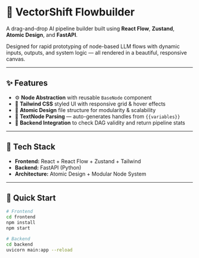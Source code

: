 # 🧠 VectorShift Flowbuilder

A drag-and-drop AI pipeline builder built using **React Flow**, **Zustand**, **Atomic Design**, and **FastAPI**.

Designed for rapid prototyping of node-based LLM flows with dynamic inputs, outputs, and system logic — all rendered in a beautiful, responsive canvas.

---

## ✨ Features

- ⚙️ **Node Abstraction** with reusable `BaseNode` component
- 🎨 **Tailwind CSS** styled UI with responsive grid & hover effects
- 🧱 **Atomic Design** file structure for modularity & scalability
- 🧠 **TextNode Parsing** — auto-generates handles from `{{variables}}`
- 🔄 **Backend Integration** to check DAG validity and return pipeline stats

---

## 📁 Tech Stack

- **Frontend:** React + React Flow + Zustand + Tailwind
- **Backend:** FastAPI (Python)
- **Architecture:** Atomic Design + Modular Node System

---

## 🚀 Quick Start

```bash
# Frontend
cd frontend
npm install
npm start

# Backend
cd backend
uvicorn main:app --reload
